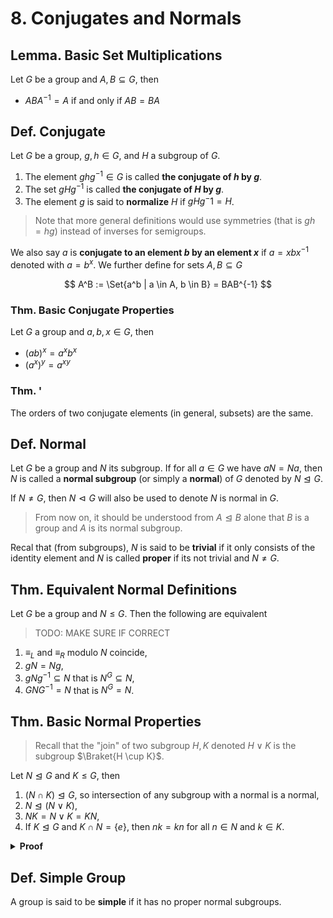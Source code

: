 # 8. Conjugates and Normals

## Lemma. Basic Set Multiplications

Let $G$ be a group and $A, B \subseteq G$, then

* $ABA^{-1} = A$ if and only if $AB = BA$

## Def. Conjugate

Let $G$ be a group, $g,h \in G$, and $H$ a subgroup of $G$.

1. The element $ghg^{-1} \in G$ is called **the conjugate of $h$ by $g$**.
2. The set $gHg^{-1}$ is called **the conjugate of $H$ by $g$**.
3. The element $g$ is said to **normalize** $H$ if $gHg^-1 = H$.

> Note that more general definitions would use symmetries (that is $gh = hg$) instead of inverses for semigroups.

We also say $a$ is **conjugate to an element $b$ by an element $x$** if $a = xbx^{-1}$ denoted with $a = b^x$. We further define for sets $A, B \subseteq G$

$$
A^B := \Set{a^b | a \in A, b \in B} = BAB^{-1}
$$

### Thm. Basic Conjugate Properties

Let $G$ a group and $a,b,x \in G$, then

* $(ab)^x = a^x b^x$
* $(a^x)^y = a^{xy}$

### Thm. '

The orders of two conjugate elements (in general, subsets) are the same.

## Def. Normal

Let $G$ be a group and $N$ its subgroup. If for all $a \in G$ we have $aN=Na$, then $N$ is called a **normal subgroup** (or simply a **normal**) of $G$ denoted by $N \trianglelefteq G$.

If $N \neq G$, then $N \vartriangleleft G$ will also be used to denote $N$ is normal in $G$.

> From now on, it should be understood from $A \trianglelefteq B$ alone that $B$ is a group and $A$ is its normal subgroup.

Recal that (from subgroups), $N$ is said to be **trivial** if it only consists of the identity element and $N$ is called **proper** if its not trivial and $N \neq G$.

## Thm. Equivalent Normal Definitions

Let $G$ be a group and $N \leq G$. Then the following are equivalent

> TODO: MAKE SURE IF CORRECT

1. $\equiv_L$ and $\equiv_R$ modulo $N$ coincide,
2. $gN=Ng$,
3. $gNg^{-1} \subseteq N$ that is $N^G \subseteq N$,
4. $GNG^{-1} = N$ that is $N^G = N$.

## Thm. Basic Normal Properties

> Recall that the "join" of two subgroup $H,K$ denoted $H \lor K$ is the subgroup $\Braket{H \cup K}$.

Let $N \trianglelefteq G$ and $K \leq G$, then

1. $(N \cap K) \trianglelefteq G$, so intersection of any subgroup with a normal is a normal,
2. $N \trianglelefteq (N \lor K)$,
3. $NK = N \lor K = KN$,
4. If $K \trianglelefteq G$ and $K \cap N = \{e\}$, then $nk=kn$ for all $n \in N$ and $k \in K$.

<details>
<summary><b>Proof</b></summary>
<br/>

TODO:
</details>

## Def. Simple Group

A group is said to be **simple** if it has no proper normal subgroups.

<!-- ## Thm. '

Let $G$ be a group, $M \subseteq G$, and $H \leq G$, then -->

<!-- TODO: See kargapolov p.16 -->
